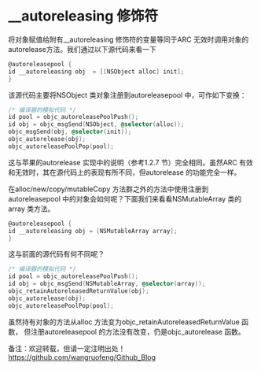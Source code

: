 #  __autoreleasing 修饰符

将对象赋值给附有__autoreleasing 修饰符的变量等同于ARC 无效时调用对象的autorelease方法。我们通过以下源代码来看一下

```objective-c
@autoreleasepool {
id __autoreleasing obj  = [[NSObject alloc] init];
}
```
该源代码主要将NSObject 类对象注册到autoreleasepool 中，可作如下变换：

```objective-c
/* 编译器的模拟代码 */
id pool = objc_autoreleasePoolPush();
id obj = objc_msgSend(NSObject, @selector(alloc));
objc_msgSend(obj, @selector(init));
objc_autorelease(obj);
objc_autoreleasePoolPop(pool);
```

这与苹果的autorelease 实现中的说明（参考1.2.7 节）完全相同。虽然ARC 有效和无效时，其在源代码上的表现有所不同，但autorelease 的功能完全一样。

在alloc/new/copy/mutableCopy 方法群之外的方法中使用注册到autoreleasepool 中的对象会如何呢？下面我们来看看NSMutableArray 类的array 类方法。

```objective-c
@autoreleasepool {
id __autoreleasing obj = [NSMutableArray array];
}
```

这与前面的源代码有何不同呢？

```objective-c
/* 编译器的模拟代码 */
id pool = objc_autoreleasePoolPush();
id obj = objc_msgSend(NSMutableArray, @selector(array));
objc_retainAutoreleasedReturnValue(obj);
objc_autorelease(obj);
objc_autoreleasePoolPop(pool);
```
虽然持有对象的方法从alloc 方法变为objc_retainAutoreleasedReturnValue 函数， 但注册autoreleasepool 的方法没有改变，仍是objc_autorelease 函数。

备注：欢迎转载，但请一定注明出处！ <https://github.com/wangruofeng/Github_Blog>